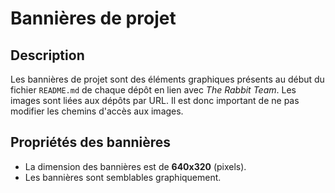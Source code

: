 # Bannières de projet

## Description

Les bannières de projet sont des éléments graphiques présents au début du fichier `README.md` de chaque dépôt en lien avec _The Rabbit Team_. Les images sont liées aux dépôts par URL. Il est donc important de ne pas modifier les chemins d'accès aux images.

## Propriétés des bannières

- La dimension des bannières est de **640x320** (pixels).
- Les bannières sont semblables graphiquement.
